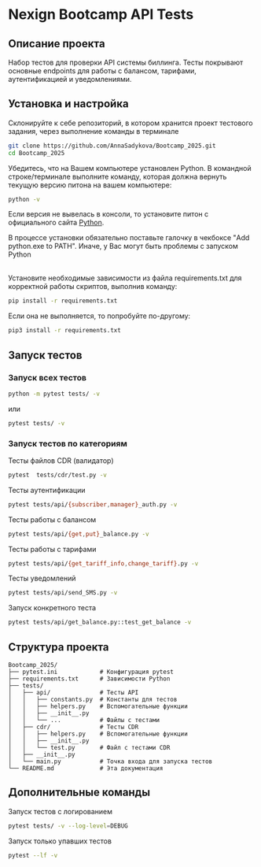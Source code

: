 # Nexign Bootcamp API Tests

## Описание проекта
Набор тестов для проверки API системы биллинга. Тесты покрывают основные endpoints для работы с балансом, тарифами, аутентификацией и уведомлениями.

## Установка и настройка

Склонируйте к себе репозиторий, в котором хранится проект тестового задания, через выполнение команды в терминале

```bash
git clone https://github.com/AnnaSadykova/Bootcamp_2025.git
cd Bootcamp_2025
```

Убедитесь, что на Вашем компьютере установлен Python. В командной строке/терминале выполните команду, которая должна вернуть текущую версию питона на вашем компьютере:

```bash
python -v
```

Если версия не вывелась в консоли, то установите питон с официального сайта [Python](https://www.python.org/downloads/).

В процессе установки обязательно поставьте галочку в чекбоксе "Add python.exe to PATH". Иначе, у Вас могут быть проблемы с запуском Python

</br>
Установите необходимые зависимости из файла
requirements.txt для корректной работы скриптов, выполнив команду:

```bash
pip install -r requirements.txt
```

Если она не выполняется, то попробуйте по-другому:

```bash
pip3 install -r requirements.txt
```

## Запуск тестов

### Запуск всех тестов

```bash
python -m pytest tests/ -v
```

или

```bash
pytest tests/ -v
```

### Запуск тестов по категориям


Тесты файлов CDR (валидатор)
```bash
pytest  tests/cdr/test.py -v
```
Тесты аутентификации
```bash
pytest tests/api/{subscriber,manager}_auth.py -v
```
Тесты работы с балансом
```bash
pytest tests/api/{get,put}_balance.py -v
```
Тесты работы с тарифами
```bash
pytest tests/api/{get_tariff_info,change_tariff}.py -v
```
Тесты уведомлений
```bash
pytest tests/api/send_SMS.py -v
```
Запуск конкретного теста
```bash
pytest tests/api/get_balance.py::test_get_balance -v
```

## Структура проекта
```
Bootcamp_2025/
├── pytest.ini            # Конфигурация pytest
├── requirements.txt      # Зависимости Python
├── tests/
│   ├── api/              # Тесты API
│   │   ├── constants.py  # Константы для тестов
│   │   ├── helpers.py    # Вспомогательные функции
│   │   ├── __init__.py
│   │   └── ...           # Файлы с тестами
│   ├── cdr/              # Тесты CDR
│   │   ├── helpers.py    # Вспомогательные функции
│   │   ├── __init__.py
│   │   └── test.py       # Файл с тестами CDR
│   ├── __init__.py
│   └── main.py           # Точка входа для запуска тестов
└── README.md             # Эта документация
```

## Дополнительные команды
Запуск тестов с логированием
```bash
pytest tests/ -v --log-level=DEBUG
```
Запуск только упавших тестов
```bash
pytest --lf -v
```